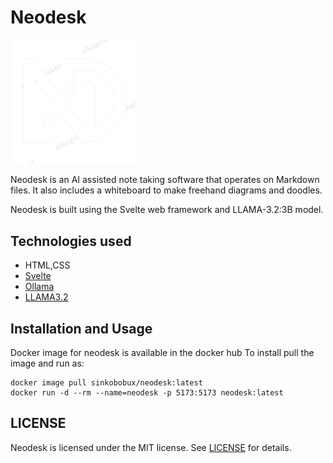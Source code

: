 # Neodesk

<img src='./trans_bg.png' width=200>

Neodesk is an AI assisted note taking software that operates on Markdown files.
It also includes a whiteboard to make freehand diagrams and doodles.

Neodesk is built using the Svelte web framework and LLAMA-3.2:3B model.

## Technologies used
- HTML,CSS
- [Svelte](https://svelte.dev/)
- [Ollama](https://ollama.com/)
- [LLAMA3.2](https://ollama.com/library/llama3.2)

## Installation and Usage
Docker image for neodesk is available in the docker hub
To install pull the image and run as:

    
    docker image pull sinkobobux/neodesk:latest
    docker run -d --rm --name=neodesk -p 5173:5173 neodesk:latest
    
    
## LICENSE
Neodesk is licensed under the MIT license. See [LICENSE](./LICENSE) for details.